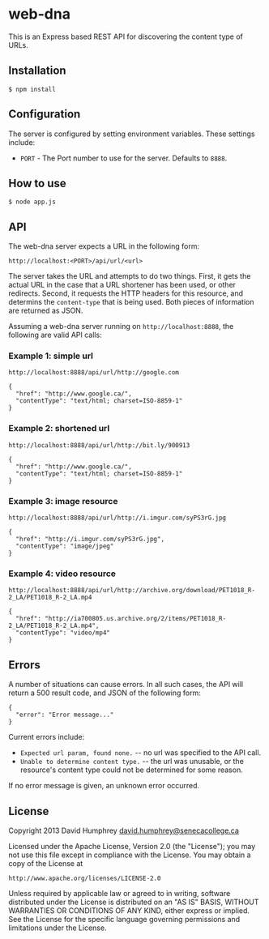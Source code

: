 # web-dna

This is an Express based REST API for discovering the content type of URLs.

## Installation
```
$ npm install
```

## Configuration

The server is configured by setting environment variables. These settings include:

- `PORT` - The Port number to use for the server. Defaults to `8888`.

## How to use
```
$ node app.js
```

## API

The web-dna server expects a URL in the following form:

    http://localhost:<PORT>/api/url/<url>

The server takes the URL and attempts to do two things. First, it gets the actual URL in the case that a URL shortener has been used, or other redirects. Second, it requests the HTTP headers for this resource, and determins the `content-type` that is being used. Both pieces of information are returned as JSON.

Assuming a web-dna server running on `http://localhost:8888`, the following are valid API calls:

### Example 1: simple url
```
http://localhost:8888/api/url/http://google.com

{
  "href": "http://www.google.ca/",
  "contentType": "text/html; charset=ISO-8859-1"
}
```

### Example 2: shortened url
```
http://localhost:8888/api/url/http://bit.ly/900913

{
  "href": "http://www.google.ca/",
  "contentType": "text/html; charset=ISO-8859-1"
}
```

### Example 3: image resource
```
http://localhost:8888/api/url/http://i.imgur.com/syPS3rG.jpg

{
  "href": "http://i.imgur.com/syPS3rG.jpg",
  "contentType": "image/jpeg"
}
```

### Example 4: video resource
```
http://localhost:8888/api/url/http://archive.org/download/PET1018_R-2_LA/PET1018_R-2_LA.mp4

{
  "href": "http://ia700805.us.archive.org/2/items/PET1018_R-2_LA/PET1018_R-2_LA.mp4",
  "contentType": "video/mp4"
}
```

## Errors

A number of situations can cause errors. In all such cases, the API will return a 500 result code, and JSON of the following form:

```
{
  "error": "Error message..."
}
```

Current errors include:

  - `Expected url param, found none.` -- no url was specified to the API call.
  - `Unable to determine content type.` -- the url was unusable, or the resource's content type could not be determined for some reason.

If no error message is given, an unknown error occurred.

## License

Copyright 2013 David Humphrey <david.humphrey@senecacollege.ca>

Licensed under the Apache License, Version 2.0 (the "License");
you may not use this file except in compliance with the License.
You may obtain a copy of the License at

    http://www.apache.org/licenses/LICENSE-2.0

Unless required by applicable law or agreed to in writing, software
distributed under the License is distributed on an "AS IS" BASIS,
WITHOUT WARRANTIES OR CONDITIONS OF ANY KIND, either express or implied.
See the License for the specific language governing permissions and
limitations under the License.
